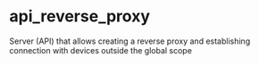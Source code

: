 # api_reverse_proxy

Server (API) that allows creating a reverse proxy and establishing connection with devices outside the global scope

